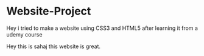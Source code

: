 # Website-Project
Hey i tried to make a website using CSS3 and HTML5  after learning it from a udemy course

Hey this is sahaj 
this website is great. 
